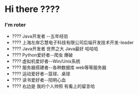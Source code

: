 <!---
RoterLong/RoterLong is a ✨ special ✨ repository because its `README.md` (this file) appears on your GitHub profile.
You can click the Preview link to take a look at your changes.
--->
# Hi there ????
### I'm roter
- ???? Java开发者 --五年经验 
- ???? 上海左岸芯慧电子科技有限公司后端开发技术开发-leader
- ???? Java开发者 世界之大 Java最好 哈哈哈 
- ???? Python爱好者--爬虫 爆破 
- ???? 虚拟机爱好者--Win/Unix系统 
- ???? 服务器搭建者--各种数据库 web等等服务器 
- ???? 运动爱好者--篮球、桌球 
- ???? 读书爱好者--阳明心血
- ???? 右边是 我的个人帅照 有看上的留言哈


